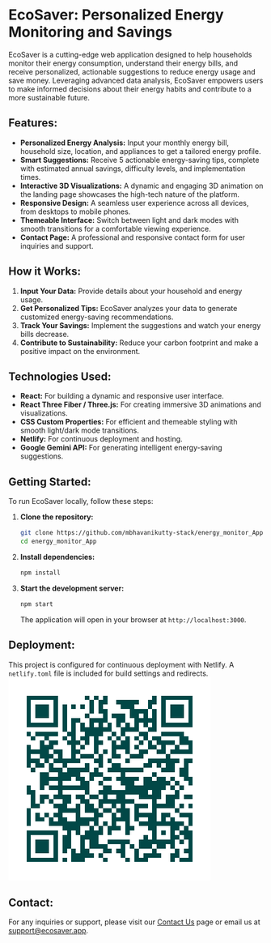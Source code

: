 # EcoSaver: Personalized Energy Monitoring and Savings

EcoSaver is a cutting-edge web application designed to help households monitor their energy consumption, understand their energy bills, and receive personalized, actionable suggestions to reduce energy usage and save money. Leveraging advanced data analysis, EcoSaver empowers users to make informed decisions about their energy habits and contribute to a more sustainable future.

## Features:

*   **Personalized Energy Analysis:** Input your monthly energy bill, household size, location, and appliances to get a tailored energy profile.
*   **Smart Suggestions:** Receive 5 actionable energy-saving tips, complete with estimated annual savings, difficulty levels, and implementation times.
*   **Interactive 3D Visualizations:** A dynamic and engaging 3D animation on the landing page showcases the high-tech nature of the platform.
*   **Responsive Design:** A seamless user experience across all devices, from desktops to mobile phones.
*   **Themeable Interface:** Switch between light and dark modes with smooth transitions for a comfortable viewing experience.
*   **Contact Page:** A professional and responsive contact form for user inquiries and support.

## How it Works:

1.  **Input Your Data:** Provide details about your household and energy usage.
2.  **Get Personalized Tips:** EcoSaver analyzes your data to generate customized energy-saving recommendations.
3.  **Track Your Savings:** Implement the suggestions and watch your energy bills decrease.
4.  **Contribute to Sustainability:** Reduce your carbon footprint and make a positive impact on the environment.

## Technologies Used:

*   **React:** For building a dynamic and responsive user interface.
*   **React Three Fiber / Three.js:** For creating immersive 3D animations and visualizations.
*   **CSS Custom Properties:** For efficient and themeable styling with smooth light/dark mode transitions.
*   **Netlify:** For continuous deployment and hosting.
*   **Google Gemini API:** For generating intelligent energy-saving suggestions.

## Getting Started:

To run EcoSaver locally, follow these steps:

1.  **Clone the repository:**
    ```bash
    git clone https://github.com/mbhavanikutty-stack/energy_monitor_App.git
    cd energy_monitor_App
    ```
2.  **Install dependencies:**
    ```bash
    npm install
    ```
3.  **Start the development server:**
    ```bash
    npm start
    ```
    The application will open in your browser at `http://localhost:3000`.

## Deployment:

This project is configured for continuous deployment with Netlify. A `netlify.toml` file is included for build settings and redirects.
![Deployment QR Code](./public/ecosense.svg.svg "Optional title for the SVG")

## Contact:

For any inquiries or support, please visit our [Contact Us](link-to-contact-page) page or email us at support@ecosaver.app.